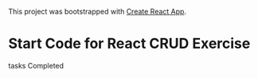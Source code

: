 This project was bootstrapped with [Create React App](https://github.com/facebook/create-react-app).

# Start Code for React CRUD Exercise


tasks Completed
